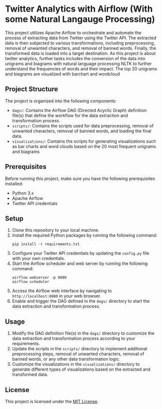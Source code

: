 # Twitter Analytics with Airflow (With some Natural Langauge Processing)

This project utilizes Apache Airflow to orchestrate and automate the process of extracting data from Twitter using the Twitter API. The extracted data is then subjected to various transformations, including preprocessing, removal of unwanted characters, and removal of banned words. Finally, the transformed data is loaded into a target destination. As this project is about twitter analytics, further tasks includes the conversion of the data into unigrams and biagrams with natural language processing NLTK to further understand the frequencies of words and their impact. The top 20 unigrams and biagrams are visualized with barchart and wordcloud

## Project Structure

The project is organized into the following components:

- `dags/`: Contains the Airflow DAG (Directed Acyclic Graph) definition file(s) that define the workflow for the data extraction and transformation process.
- `scripts/`: Contains the scripts used for data preprocessing, removal of unwanted characters, removal of banned words, and loading the final data.
- `visualizations/`: Contains the scripts for generating visualizations such as bar charts and word clouds based on the 20 most frequent unigrams and biagrams

## Prerequisites

Before running this project, make sure you have the following prerequisites installed:

- Python 3.x
- Apache Airflow
- Twitter API credentials

## Setup

1. Clone this repository to your local machine.
2. Install the required Python packages by running the following command:
    ```
    pip install -r requirements.txt
    ```
3. Configure your Twitter API credentials by updating the `config.py` file with your own credentials.
4. Start the Airflow scheduler and web server by running the following command:
    ```
    airflow webserver -p 8080
    airflow scheduler
    ```
5. Access the Airflow web interface by navigating to `http://localhost:8080` in your web browser.
6. Enable and trigger the DAG defined in the `dags/` directory to start the data extraction and transformation process.

## Usage

1. Modify the DAG definition file(s) in the `dags/` directory to customize the data extraction and transformation process according to your requirements.
2. Update the scripts in the `scripts/` directory to implement additional preprocessing steps, removal of unwanted characters, removal of banned words, or any other data transformation logic.
3. Customize the visualizations in the `visualizations/` directory to generate different types of visualizations based on the extracted and transformed data.


## License

This project is licensed under the [MIT License](LICENSE).